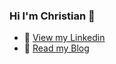 ### Hi I'm Christian 👋

- 💼 [View my Linkedin](https://www.linkedin.com/in/christiansendler/)
- 📓 [Read my Blog](https://sendler.medium.com/)
